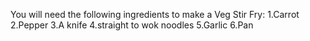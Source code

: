 You will need the following ingredients to make a Veg Stir Fry:
1.Carrot
2.Pepper
3.A knife
4.straight to wok noodles
5.Garlic
6.Pan